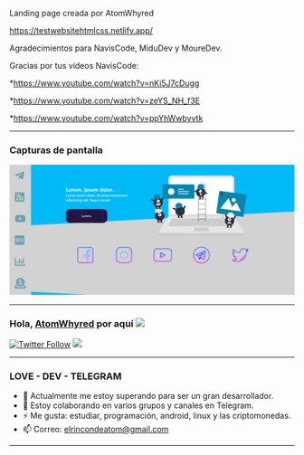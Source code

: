 Landing page creada por AtomWhyred

https://testwebsitehtmlcss.netlify.app/

Agradecimientos para NavisCode, MiduDev y MoureDev.


Gracias por tus vídeos NavisCode:

*https://www.youtube.com/watch?v=nKi5J7cDugg

*https://www.youtube.com/watch?v=zeYS_NH_f3E

*https://www.youtube.com/watch?v=ppYhWwbyvtk


---

### Capturas de pantalla

![](./assets/img/home.png)

---

### Hola, [AtomWhyred][website] por aquí <img src="https://camo.githubusercontent.com/e8e7b06ecf583bc040eb60e44eb5b8e0ecc5421320a92929ce21522dbc34c891/68747470733a2f2f6d656469612e67697068792e636f6d2f6d656469612f6876524a434c467a6361737252346961377a2f67697068792e676966" width="25px" data-canonical-src="https://media.giphy.com/media/hvRJCLFzcasrR4ia7z/giphy.gif" style="max-width:100%;">

[![Twitter Follow](https://img.shields.io/twitter/follow/elrincondeatom?color=%231DA1F2&label=El%20Rinc%C3%B3n%20de%20Atom&logo=twitter&style=for-the-badge)](https://twitter.com/elrincondeatom) [<img height="30" src="https://img.icons8.com/color/48/000000/telegram-app.png" style="max-width:100%;">][tlg]

---
### LOVE - DEV - TELEGRAM

- 🔭 Actualmente me estoy superando para ser un gran desarrollador.
- 👯 Estoy colaborando en varios grupos y canales en Telegram.
- ⚡ Me gusta: estudiar, programación, android, linux y las criptomonedas.
- 📫 Correo: elrincondeatom@gmail.com

---

<!-- Links -->
[website]: https://elrincondeatom.com/
[tlg]: https://t.me/elrincondeatom_com